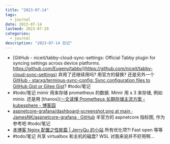 ```yaml
---
title: "2023-07-14"
tags:
  - journal
date: 2023-07-14
lastmod: 2023-07-29
categories:
  - journal
description: "2023-07-14 日记"
---
```


- [GitHub - niceit/tabby-cloud-sync-settings: Official Tabby plugin for syncing settings across device platforms. https://github.com/Eugeny/tabby](https://github.com/niceit/tabby-cloud-sync-settings) 弃用了还继续用吗? 用官方的替换? 还是另外一个 [GitHub - starxg/terminus-sync-config: Sync configuration files to GitHub Gist or Gitee Gist](https://github.com/starxg/terminus-sync-config)? #todo/笔记
- #todo/笔记 mimir 用来存储 prometheus 的数据. Mimir 用 s 3 来存储, 例如 minio. 还是用 [thanos]([一文读懂 Prometheus 长期存储主流方案 - kubesphere - 博客园](https://www.cnblogs.com/kubesphere/p/16707315.html)
- [aspnetcore-grafana/dashboard-screenshot.png at main · JamesNK/aspnetcore-grafana · GitHub](https://github.com/JamesNK/aspnetcore-grafana/blob/main/dashboard-screenshot.png) 半官方的 aspnetcore 指标图, 作为参考吧 #todo/笔记
- [本博客 Nginx 配置之性能篇 | JerryQu 的小站](https://imququ.com/post/my-nginx-conf-for-wpo.html) 所有优化项?! Fast open 等等
- #todo/笔记 共享 virtualbox 和主机的磁盘? WSL 对我来说并不好用啊...
